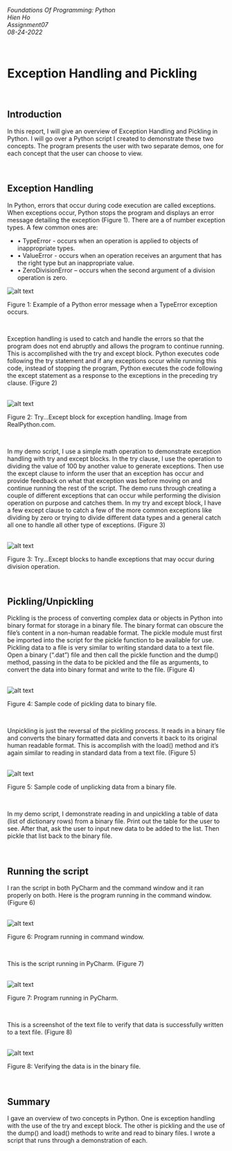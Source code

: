 *Foundations Of Programming: Python*  
*Hien Ho*  
*Assignment07*  
*08-24-2022*  

<br>

# Exception Handling and Pickling


<br>

## Introduction  

In this report, I will give an overview of Exception Handling and Pickling in Python.  I will go over a Python script I created to demonstrate these two concepts.  The program presents the user with two separate demos, one for each concept that the user can choose to view.  

<br>

## Exception Handling  

In Python, errors that occur during code execution are called exceptions.  When exceptions occur, Python stops the program and displays an error message detailing the exception (Figure 1).  There are a of number exception types.  A few common ones are: 

+ •	TypeError - occurs when an operation is applied to objects of inappropriate types.
+ •	ValueError - occurs when an operation receives an argument that has the right type but an inappropriate value.
+ •	ZeroDivisionError – occurs when the second argument of a division operation is zero.  
  
<img src="A07Fig1.png" alt="alt text" title="Figure 1" />

Figure 1: Example of a Python error message when a TypeError exception occurs.  

<br>

Exception handling is used to catch and handle the errors so that the program does not end abruptly and allows the program to continue running.  This is accomplished with the try and except block.  Python executes code following the try statement and if any exceptions occur while running this code, instead of stopping the program, Python executes the code following the except statement as a response to the exceptions in the preceding try clause. (Figure 2)  

<br>

<img src="A07Fig2.png" alt="alt text" title="Figure 2" />

Figure 2: Try...Except block for exception handling.  Image from RealPython.com.  

<br>  
  
In my demo script, I use a simple math operation to demonstrate exception handling with try and except blocks.  In the try clause, I use the operation to dividing the value of 100 by another value to generate exceptions. Then use the except clause to inform the user that an exception has occur and provide feedback on what that exception was before moving on and continue running the rest of the script.  The demo runs through creating a couple of different exceptions that can occur while performing the division operation on purpose and catches them. In my try and except block, I have a few except clause to catch a few of the more common exceptions like dividing by zero or trying to divide different data types and a general catch all one to handle all other type of exceptions.  (Figure 3)  

<br>

<img src="A07Fig3.png" alt="alt text" title="Figure 3" />

Figure 3: Try...Except blocks to handle exceptions that may occur during division operation.  

<br>  

## Pickling/Unpickling  

Pickling is the process of converting complex data or objects in Python into binary format for storage in a binary file.  The binary format can obscure the file’s content in a non-human readable format.  The pickle module must first be imported into the script for the pickle function to be available for use.  Pickling data to a file is very similar to writing standard data to a text file.  Open a binary (“.dat”) file and then call the pickle function and the dump() method, passing in the data to be pickled and the file as arguments, to convert the data into binary format and write to the file. (Figure 4)  

<br>

<img src="A07Fig4.png" alt="alt text" title="Figure 4" />

Figure 4: Sample code of pickling data to binary file.  

<br>
  
Unpickling is just the reversal of the pickling process.  It reads in a binary file and converts the binary formatted data and converts it back to its original human readable format.  This is accomplish with the load() method and it’s again similar to reading in standard data from a text file. (Figure 5)  

<br>

<img src="A07Fig4.png" alt="alt text" title="Figure 5" />

Figure 5: Sample code of unplicking data from a binary file.  

<br>
  
In my demo script, I demonstrate reading in and unpickling a table of data (list of dictionary rows) from a binary file.  Print out the table for the user to see.  After that, ask the user to input new data to be added to the list.  Then pickle that list back to the binary file.  

<br>

## Running the script  

I ran the script in both PyCharm and the command window and it ran properly on both.  Here is the program running in the command window. (Figure 6)  

<br>

<img src="A07Fig6.png" alt="alt text" title="Figure 6" />

Figure 6: Program running in command window.  

<br>

This is the script running in PyCharm. (Figure 7)  

<br>

<img src="A07Fig7.png" alt="alt text" title="Figure 7" />

Figure 7: Program running in PyCharm.  

<br>

This is a screenshot of the text file to verify that data is successfully written to a text file. (Figure 8)  

<br>

<img src="A07Fig8.png" alt="alt text" title="Figure 8" />

Figure 8: Verifying the data is in the binary file.  

<br>

## Summary  

I gave an overview of two concepts in Python.  One is exception handling with the use of the try and except block.  The other is pickling and the use of the dump() and load() methods to write and read to binary files.  I wrote a script that runs through a demonstration of each.  











